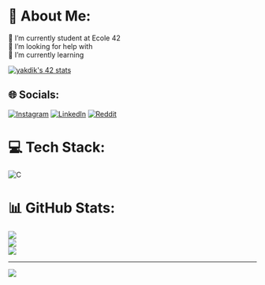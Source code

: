 # 💫 About Me:
🔭 I’m currently student at Ecole 42<br>🤝 I’m looking for help with<br>🌱 I’m currently learning<br>

[![yakdik's 42 stats](https://badge.mediaplus.ma/water/yakdik)](https://github.com/oakoudad/badge42)


## 🌐 Socials:
[![Instagram](https://img.shields.io/badge/Instagram-%23E4405F.svg?logo=Instagram&logoColor=white)](https://instagram.com/emreakdikk) [![LinkedIn](https://img.shields.io/badge/LinkedIn-%230077B5.svg?logo=linkedin&logoColor=white)](https://linkedin.com/in/yunusemreakdik) [![Reddit](https://img.shields.io/badge/Reddit-%23FF4500.svg?logo=Reddit&logoColor=white)](https://reddit.com/user/thykeex) 

# 💻 Tech Stack:
![C](https://img.shields.io/badge/c-%2300599C.svg?style=flat&logo=c&logoColor=white)
# 📊 GitHub Stats:
![](https://github-readme-stats.vercel.app/api?username=emreakdik&theme=tokyonight&hide_border=false&include_all_commits=false&count_private=false)<br/>
![](https://github-readme-streak-stats.herokuapp.com/?user=emreakdik&theme=tokyonight&hide_border=false)<br/>
![](https://github-readme-stats.vercel.app/api/top-langs/?username=emreakdik&theme=tokyonight&hide_border=false&include_all_commits=false&count_private=false&layout=compact)

---
[![](https://visitcount.itsvg.in/api?id=emreakdik&icon=0&color=0)](https://visitcount.itsvg.in)

<!-- Proudly created with GPRM ( https://gprm.itsvg.in ) -->
